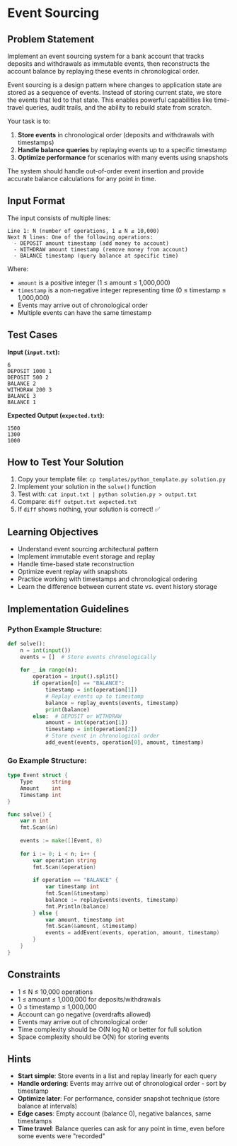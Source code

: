 # Event Sourcing

## Problem Statement

Implement an event sourcing system for a bank account that tracks deposits and withdrawals as immutable events, then reconstructs the account balance by replaying these events in chronological order.

Event sourcing is a design pattern where changes to application state are stored as a sequence of events. Instead of storing current state, we store the events that led to that state. This enables powerful capabilities like time-travel queries, audit trails, and the ability to rebuild state from scratch.

Your task is to:

1. **Store events** in chronological order (deposits and withdrawals with timestamps)
2. **Handle balance queries** by replaying events up to a specific timestamp
3. **Optimize performance** for scenarios with many events using snapshots

The system should handle out-of-order event insertion and provide accurate balance calculations for any point in time.

## Input Format

The input consists of multiple lines:
```
Line 1: N (number of operations, 1 ≤ N ≤ 10,000)
Next N lines: One of the following operations:
  - DEPOSIT amount timestamp (add money to account)
  - WITHDRAW amount timestamp (remove money from account)  
  - BALANCE timestamp (query balance at specific time)
```

Where:
- `amount` is a positive integer (1 ≤ amount ≤ 1,000,000)
- `timestamp` is a non-negative integer representing time (0 ≤ timestamp ≤ 1,000,000)
- Events may arrive out of chronological order
- Multiple events can have the same timestamp

## Test Cases
**Input (`input.txt`):**
```
6
DEPOSIT 1000 1
DEPOSIT 500 2
BALANCE 2
WITHDRAW 200 3
BALANCE 3
BALANCE 1
```

**Expected Output (`expected.txt`):**
```
1500
1300
1000
```

## How to Test Your Solution
1. Copy your template file: `cp templates/python_template.py solution.py`
2. Implement your solution in the `solve()` function
3. Test with: `cat input.txt | python solution.py > output.txt`
4. Compare: `diff output.txt expected.txt`
5. If `diff` shows nothing, your solution is correct! ✅

## Learning Objectives
- Understand event sourcing architectural pattern
- Implement immutable event storage and replay
- Handle time-based state reconstruction
- Optimize event replay with snapshots
- Practice working with timestamps and chronological ordering
- Learn the difference between current state vs. event history storage

## Implementation Guidelines

### Python Example Structure:
```python
def solve():
    n = int(input())
    events = []  # Store events chronologically
    
    for _ in range(n):
        operation = input().split()
        if operation[0] == "BALANCE":
            timestamp = int(operation[1])
            # Replay events up to timestamp
            balance = replay_events(events, timestamp)
            print(balance)
        else:  # DEPOSIT or WITHDRAW
            amount = int(operation[1])
            timestamp = int(operation[2])
            # Store event in chronological order
            add_event(events, operation[0], amount, timestamp)
```

### Go Example Structure:
```go
type Event struct {
    Type      string
    Amount    int
    Timestamp int
}

func solve() {
    var n int
    fmt.Scan(&n)
    
    events := make([]Event, 0)
    
    for i := 0; i < n; i++ {
        var operation string
        fmt.Scan(&operation)
        
        if operation == "BALANCE" {
            var timestamp int
            fmt.Scan(&timestamp)
            balance := replayEvents(events, timestamp)
            fmt.Println(balance)
        } else {
            var amount, timestamp int
            fmt.Scan(&amount, &timestamp)
            events = addEvent(events, operation, amount, timestamp)
        }
    }
}
```

## Constraints
- 1 ≤ N ≤ 10,000 operations
- 1 ≤ amount ≤ 1,000,000 for deposits/withdrawals
- 0 ≤ timestamp ≤ 1,000,000
- Account can go negative (overdrafts allowed)
- Events may arrive out of chronological order
- Time complexity should be O(N log N) or better for full solution
- Space complexity should be O(N) for storing events

## Hints
- **Start simple**: Store events in a list and replay linearly for each query
- **Handle ordering**: Events may arrive out of chronological order - sort by timestamp
- **Optimize later**: For performance, consider snapshot technique (store balance at intervals)
- **Edge cases**: Empty account (balance 0), negative balances, same timestamps
- **Time travel**: Balance queries can ask for any point in time, even before some events were "recorded"
